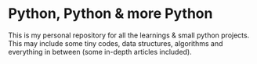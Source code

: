 # Python, Python & more Python

This is my personal repository for all the learnings & small python projects. This may include some tiny codes, data structures, algorithms and everything in between (some in-depth articles included).